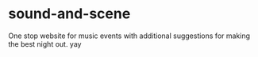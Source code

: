 # sound-and-scene
One stop website for music events with additional suggestions for making the best night out.
yay
